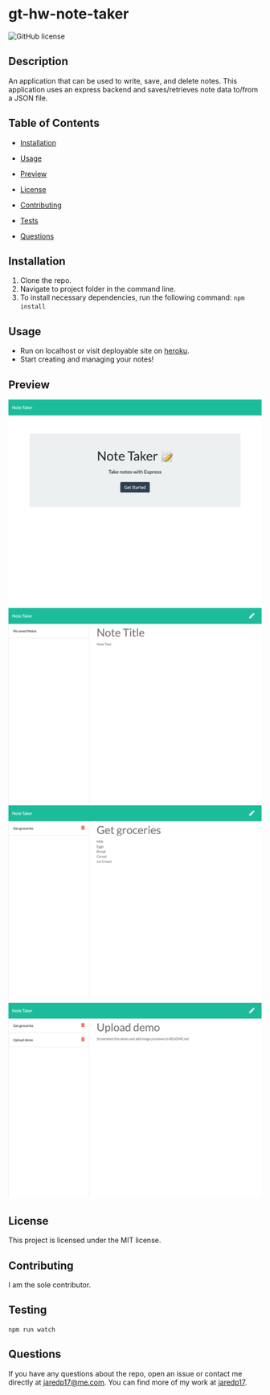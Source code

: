 # gt-hw-note-taker

![GitHub license](https://img.shields.io/badge/license-MIT-blue.svg)

## Description

An application that can be used to write, save, and delete notes. This application uses an express backend and saves/retrieves note data to/from a JSON file.

## Table of Contents

* [Installation](#installation)

* [Usage](#usage)

* [Preview](#preview)

* [License](#license)

* [Contributing](#contributing)

* [Tests](#tests)

* [Questions](#questions)

## Installation

1. Clone the repo.
2. Navigate to project folder in the command line.
3. To install necessary dependencies, run the following command: `npm install`

## Usage

* Run on localhost or visit deployable site on [heroku](https://gt-hw-note-taker-jrp.herokuapp.com/).
* Start creating and managing your notes!

## Preview
![Index](./public/assets/images/index.png)
![Notes](./public/assets/images/notes.png)
![Note 1](./public/assets/images/note1.png)
![Note 2](./public/assets/images/note2.png)

## License

This project is licensed under the MIT license.

## Contributing

I am the sole contributor.

## Testing

```
npm run watch
```

## Questions

If you have any questions about the repo, open an issue or contact me directly at jaredp17@me.com. You can find more of my work at [jaredp17](https://github.com/jaredp17/).